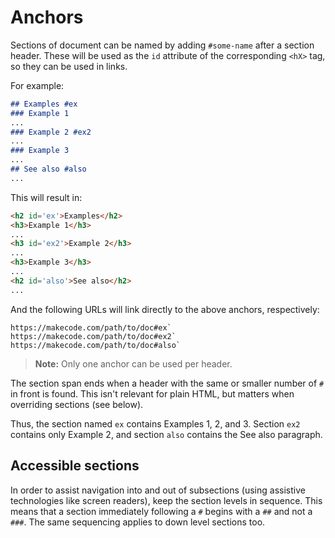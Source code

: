 # Anchors

Sections of document can be named by adding ``#some-name`` after a section header.
These will be used as the `id` attribute of the corresponding `<hX>` tag, so they
can be used in links.

For example:

```markdown
## Examples #ex
### Example 1
...
### Example 2 #ex2
...
### Example 3
...
## See also #also
...
```

This will result in:

```html
<h2 id='ex'>Examples</h2>
<h3>Example 1</h3>
...
<h3 id='ex2'>Example 2</h3>
...
<h3>Example 3</h3>
...
<h2 id='also'>See also</h2>
...
```

And the following URLs will link directly to the above anchors, respectively:

```
https://makecode.com/path/to/doc#ex`
https://makecode.com/path/to/doc#ex2`
https://makecode.com/path/to/doc#also`
```

> **Note:** Only one anchor can be used per header.

The section span ends when a header with the same or smaller number
of `#` in front is found. This isn't relevant for plain HTML, but
matters when overriding sections (see below).

Thus, the section named `ex` contains Examples 1, 2, and 3.
Section `ex2` contains only Example 2,
and section `also` contains the See also paragraph.

## Accessible sections

In order to assist navigation into and out of subsections (using assistive technologies like screen readers), keep the section levels in sequence. This means that a section immediately following a `#` begins with a `##` and not a `###`. The same sequencing applies to down level sections too.
